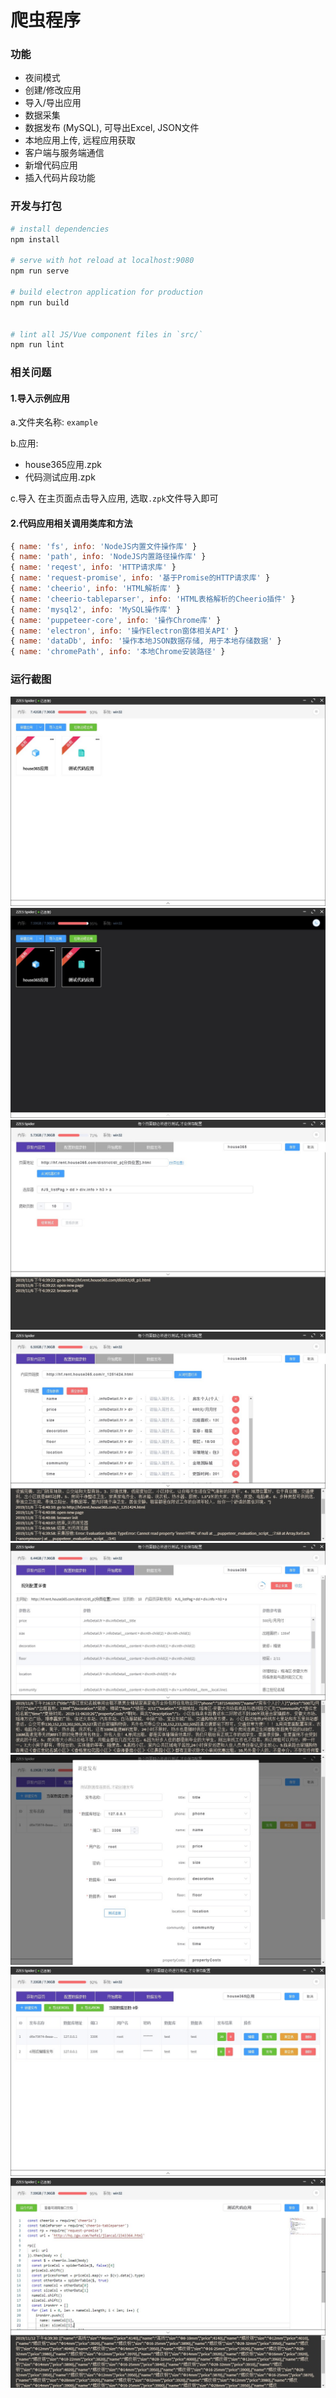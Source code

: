 # 爬虫程序

### 功能

 - 夜间模式
 - 创建/修改应用
 - 导入/导出应用
 - 数据采集
 - 数据发布 (MySQL), 可导出Excel, JSON文件
 - 本地应用上传, 远程应用获取
 - 客户端与服务端通信
 - 新增代码应用
 - 插入代码片段功能

### 开发与打包

``` bash
# install dependencies
npm install

# serve with hot reload at localhost:9080
npm run serve

# build electron application for production
npm run build


# lint all JS/Vue component files in `src/`
npm run lint

```

### 相关问题
#### 1.导入示例应用
a.文件夹名称: `example`

b.应用: 

 - house365应用.zpk
 - 代码测试应用.zpk

c.导入
在主页面点击导入应用, 选取`.zpk`文件导入即可


#### 2.代码应用相关调用类库和方法
```javascript
{ name: 'fs', info: 'NodeJS内置文件操作库' }
{ name: 'path', info: 'NodeJS内置路径操作库' }
{ name: 'reqest', info: 'HTTP请求库' }
{ name: 'request-promise', info: '基于Promise的HTTP请求库' }
{ name: 'cheerio', info: 'HTML解析库' }
{ name: 'cheerio-tableparser', info: 'HTML表格解析的Cheerio插件' }
{ name: 'mysql2', info: 'MySQL操作库' }
{ name: 'puppeteer-core', info: '操作Chrome库' }
{ name: 'electron', info: '操作Electron窗体相关API' }
{ name: 'dataDb', info: '操作本地JSON数据存储, 用于本地存储数据' }
{ name: 'chromePath', info: '本地Chrome安装路径' }
```

### 运行截图
![](./imgs/1.jpg)
![](./imgs/7.jpg)
![](./imgs/2.jpg)
![](./imgs/3.jpg)
![](./imgs/4.jpg)
![](./imgs/5.jpg)
![](./imgs/6.jpg)
![](./imgs/8.jpg)
